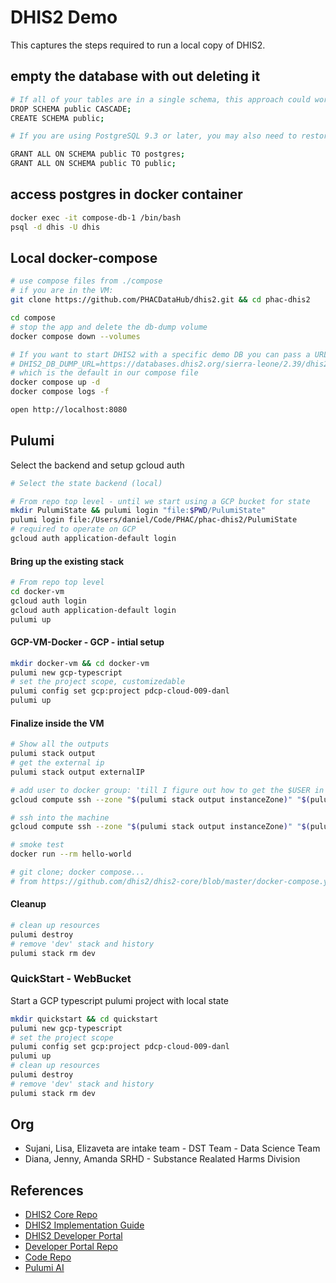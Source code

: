 # DHIS2 Demo

This captures the steps required to run a local copy of DHIS2.

## empty the database with out deleting it
```bash
# If all of your tables are in a single schema, this approach could work (below code assumes that the name of your schema is public)
DROP SCHEMA public CASCADE;
CREATE SCHEMA public;

# If you are using PostgreSQL 9.3 or later, you may also need to restore the default grants.

GRANT ALL ON SCHEMA public TO postgres;
GRANT ALL ON SCHEMA public TO public;
```

## access postgres in docker container

```bash
docker exec -it compose-db-1 /bin/bash
psql -d dhis -U dhis
```
  
## Local docker-compose

```bash
# use compose files from ./compose 
# if you are in the VM:
git clone https://github.com/PHACDataHub/dhis2.git && cd phac-dhis2

cd compose
# stop the app and delete the db-dump volume
docker compose down --volumes

# If you want to start DHIS2 with a specific demo DB you can pass a URL like
# DHIS2_DB_DUMP_URL=https://databases.dhis2.org/sierra-leone/2.39/dhis2-db-sierra-leone.sql.gz 
# which is the default in our compose file
docker compose up -d
docker compose logs -f

open http://localhost:8080
```

## Pulumi

Select the backend and setup gcloud auth

```bash
# Select the state backend (local)

# From repo top level - until we start using a GCP bucket for state
mkdir PulumiState && pulumi login "file:$PWD/PulumiState"
pulumi login file:/Users/daniel/Code/PHAC/phac-dhis2/PulumiState
# required to operate on GCP
gcloud auth application-default login
```

#### Bring up the existing stack

```bash
# From repo top level
cd docker-vm
gcloud auth login
gcloud auth application-default login
pulumi up
```

#### GCP-VM-Docker - GCP - intial setup

```bash
mkdir docker-vm && cd docker-vm
pulumi new gcp-typescript
# set the project scope, customizedable
pulumi config set gcp:project pdcp-cloud-009-danl
pulumi up
```

#### Finalize inside the VM

```bash
# Show all the outputs
pulumi stack output
# get the external ip
pulumi stack output externalIP

# add user to docker group: 'till I figure out how to get the $USER in the init script
gcloud compute ssh --zone "$(pulumi stack output instanceZone)" "$(pulumi stack output instanceName)" --command 'sudo usermod -aG docker $USER'

# ssh into the machine
gcloud compute ssh --zone "$(pulumi stack output instanceZone)" "$(pulumi stack output instanceName)" 

# smoke test
docker run --rm hello-world

# git clone; docker compose...
# from https://github.com/dhis2/dhis2-core/blob/master/docker-compose.yml
```

#### Cleanup

```bash
# clean up resources
pulumi destroy
# remove 'dev' stack and history
pulumi stack rm dev
```

### QuickStart - WebBucket

Start a GCP typescript pulumi project with local state

```bash
mkdir quickstart && cd quickstart
pulumi new gcp-typescript
# set the project scope
pulumi config set gcp:project pdcp-cloud-009-danl
pulumi up
# clean up resources
pulumi destroy
# remove 'dev' stack and history
pulumi stack rm dev
```

## Org

- Sujani, Lisa, Elizaveta are intake team - DST Team - Data Science Team
- Diana, Jenny, Amanda SRHD - Substance Realated Harms Division

## References

- [DHIS2 Core Repo](https://github.com/dhis2/dhis2-core)
- [DHIS2 Implementation Guide](https://docs.dhis2.org/en/implement/implement.html)
- [DHIS2 Developer Portal](https://developers.dhis2.org/)
- [Developer Portal Repo](https://github.com/dhis2/developer-portal)
- [Code Repo](https://github.com/dhis2/dhis2-core#run-dhis2-in-docker)
- [Pulumi AI](https://www.pulumi.com/ai/)
